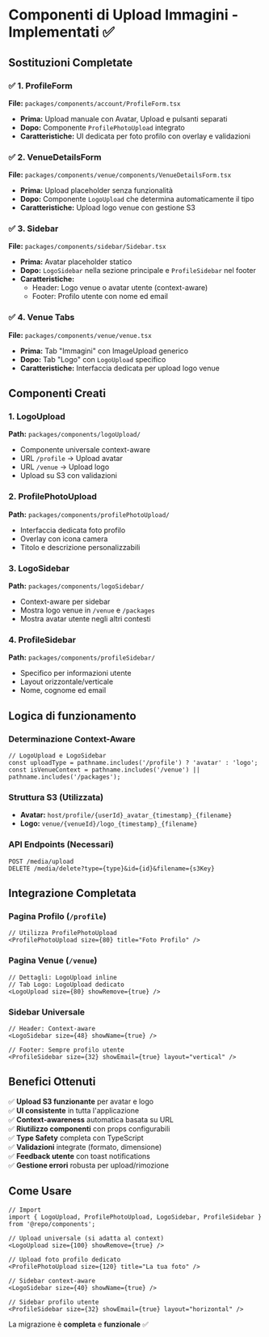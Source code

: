 # Componenti di Upload Immagini - Implementati ✅

## Sostituzioni Completate

### ✅ 1. ProfileForm

**File:** `packages/components/account/ProfileForm.tsx`

- **Prima:** Upload manuale con Avatar, Upload e pulsanti separati
- **Dopo:** Componente `ProfilePhotoUpload` integrato
- **Caratteristiche:** UI dedicata per foto profilo con overlay e validazioni

### ✅ 2. VenueDetailsForm

**File:** `packages/components/venue/components/VenueDetailsForm.tsx`

- **Prima:** Upload placeholder senza funzionalità
- **Dopo:** Componente `LogoUpload` che determina automaticamente il tipo
- **Caratteristiche:** Upload logo venue con gestione S3

### ✅ 3. Sidebar

**File:** `packages/components/sidebar/Sidebar.tsx`

- **Prima:** Avatar placeholder statico
- **Dopo:** `LogoSidebar` nella sezione principale e `ProfileSidebar` nel footer
- **Caratteristiche:**
  - Header: Logo venue o avatar utente (context-aware)
  - Footer: Profilo utente con nome ed email

### ✅ 4. Venue Tabs

**File:** `packages/components/venue/venue.tsx`

- **Prima:** Tab "Immagini" con ImageUpload generico
- **Dopo:** Tab "Logo" con `LogoUpload` specifico
- **Caratteristiche:** Interfaccia dedicata per upload logo venue

## Componenti Creati

### 1. LogoUpload

**Path:** `packages/components/logoUpload/`

- Componente universale context-aware
- URL `/profile` → Upload avatar
- URL `/venue` → Upload logo
- Upload su S3 con validazioni

### 2. ProfilePhotoUpload

**Path:** `packages/components/profilePhotoUpload/`

- Interfaccia dedicata foto profilo
- Overlay con icona camera
- Titolo e descrizione personalizzabili

### 3. LogoSidebar

**Path:** `packages/components/logoSidebar/`

- Context-aware per sidebar
- Mostra logo venue in `/venue` e `/packages`
- Mostra avatar utente negli altri contesti

### 4. ProfileSidebar

**Path:** `packages/components/profileSidebar/`

- Specifico per informazioni utente
- Layout orizzontale/verticale
- Nome, cognome ed email

## Logica di funzionamento

### Determinazione Context-Aware

```tsx
// LogoUpload e LogoSidebar
const uploadType = pathname.includes('/profile') ? 'avatar' : 'logo';
const isVenueContext = pathname.includes('/venue') || pathname.includes('/packages');
```

### Struttura S3 (Utilizzata)

- **Avatar:** `host/profile/{userId}_avatar_{timestamp}_{filename}`
- **Logo:** `venue/{venueId}/logo_{timestamp}_{filename}`

### API Endpoints (Necessari)

```
POST /media/upload
DELETE /media/delete?type={type}&id={id}&filename={s3Key}
```

## Integrazione Completata

### Pagina Profilo (`/profile`)

```tsx
// Utilizza ProfilePhotoUpload
<ProfilePhotoUpload size={80} title="Foto Profilo" />
```

### Pagina Venue (`/venue`)

```tsx
// Dettagli: LogoUpload inline
// Tab Logo: LogoUpload dedicato
<LogoUpload size={80} showRemove={true} />
```

### Sidebar Universale

```tsx
// Header: Context-aware
<LogoSidebar size={48} showName={true} />

// Footer: Sempre profilo utente
<ProfileSidebar size={32} showEmail={true} layout="vertical" />
```

## Benefici Ottenuti

✅ **Upload S3 funzionante** per avatar e logo  
✅ **UI consistente** in tutta l'applicazione  
✅ **Context-awareness** automatica basata su URL  
✅ **Riutilizzo componenti** con props configurabili  
✅ **Type Safety** completa con TypeScript  
✅ **Validazioni** integrate (formato, dimensione)  
✅ **Feedback utente** con toast notifications  
✅ **Gestione errori** robusta per upload/rimozione

## Come Usare

```tsx
// Import
import { LogoUpload, ProfilePhotoUpload, LogoSidebar, ProfileSidebar } from '@repo/components';

// Upload universale (si adatta al context)
<LogoUpload size={100} showRemove={true} />

// Upload foto profilo dedicato
<ProfilePhotoUpload size={120} title="La tua foto" />

// Sidebar context-aware
<LogoSidebar size={40} showName={true} />

// Sidebar profilo utente
<ProfileSidebar size={32} showEmail={true} layout="horizontal" />
```

La migrazione è **completa** e **funzionale** ✅
